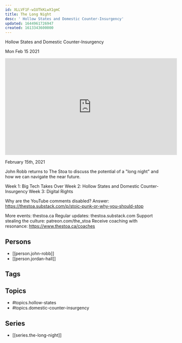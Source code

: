 ```yaml
---
id: XLLVF1F-w1UTkKLwX1gmC
title: The Long Night
desc: ' Hollow States and Domestic Counter-Insurgency'
updated: 1644961726947
created: 1613343600000
---
```



 Hollow States and Domestic Counter-Insurgency

Mon Feb 15 2021

<iframe width="560" height="315" src="https://www.youtube.com/embed/eC1wKJM6mVk" title="The Long Night: Hollow States and Domestic Counter-Insurgency w/ John Robb and Jordan Hall" frameborder="0" allow="accelerometer; autoplay; clipboard-write; encrypted-media; gyroscope; picture-in-picture" allowfullscreen ></iframe>

February 15th, 2021

John Robb returns to The Stoa to discuss the potential of a "long night" and how we can navigate the near future. 

Week 1: Big Tech Takes Over
Week 2: Hollow States and Domestic Counter-Insurgency
Week 3: Digital Rights

Why are the YouTube comments disabled? Answer: https://thestoa.substack.com/p/stoic-punk-or-why-you-should-stop

More events: thestoa.ca
Regular updates: thestoa.substack.com
Support stealing the culture: patreon.com/the_stoa
Receive coaching with resonance: https://www.thestoa.ca/coaches

## Persons

- [[person.john-robb]]
- [[person.jordan-hall]]

## Tags



## Topics

- #topics.hollow-states
- #topics.domestic-counter-insurgency

## Series

- [[series.the-long-night]]

